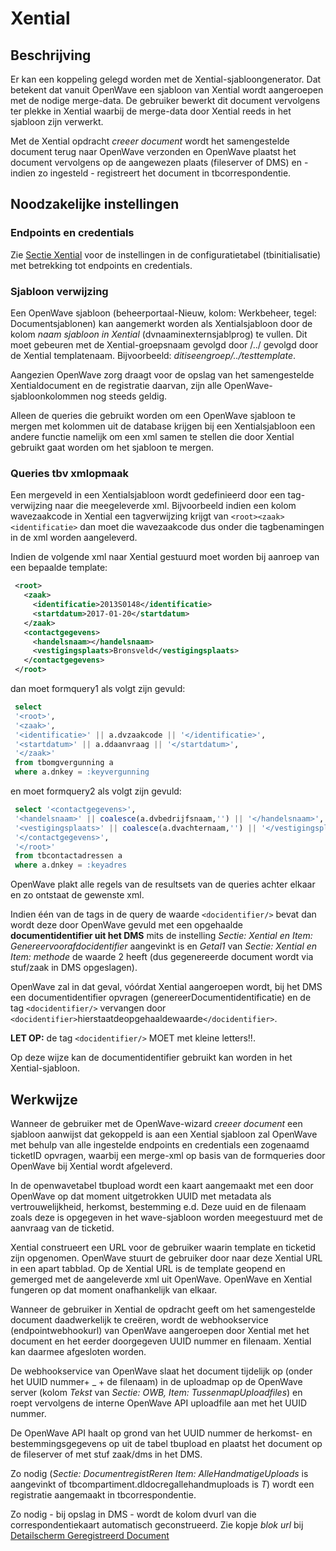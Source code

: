 # Xential

## Beschrijving

Er kan een koppeling gelegd worden met de Xential-sjabloongenerator. Dat betekent dat vanuit OpenWave een sjabloon van Xential wordt aangeroepen met de nodige merge-data. De gebruiker bewerkt dit document vervolgens ter plekke in Xential waarbij de merge-data door Xential reeds in het sjabloon zijn verwerkt.

Met de Xential opdracht _creeer document_ wordt het samengestelde document terug naar OpenWave verzonden en OpenWave plaatst het document vervolgens op de aangewezen plaats (fileserver of DMS) en - indien zo ingesteld - registreert het document in tbcorrespondentie.

## Noodzakelijke instellingen

### Endpoints en credentials

Zie [Sectie Xential](/docs/instellen_inrichten/configuratie/sectie_xential.md) voor de instellingen in de configuratietabel (tbinitialisatie) met betrekking tot endpoints en credentials.

### Sjabloon verwijzing

Een OpenWave sjabloon (beheerportaal-Nieuw, kolom: Werkbeheer, tegel: Documentsjablonen) kan aangemerkt worden als Xentialsjabloon door de kolom _naam sjabloon in Xential_ (dvnaaminexternsjablprog) te vullen. Dit moet gebeuren met de Xential-groepsnaam gevolgd door /../ gevolgd door de Xential templatenaam. Bijvoorbeeld: _ditiseengroep/../testtemplate_.

Aangezien OpenWave zorg draagt voor de opslag van het samengestelde Xentialdocument en de registratie daarvan, zijn alle OpenWave-sjabloonkolommen nog steeds geldig.

Alleen de queries die gebruikt worden om een OpenWave sjabloon te mergen met kolommen uit de database krijgen bij een Xentialsjabloon een andere functie namelijk om een xml samen te stellen die door Xential gebruikt gaat worden om het sjabloon te mergen.

### Queries tbv xmlopmaak

Een mergeveld in een Xentialsjabloon wordt gedefinieerd door een tag-verwijzing naar die meegeleverde xml. Bijvoorbeeld indien een kolom wavezaakcode in Xential een tagverwijzing krijgt van `<root><zaak><identificatie>` dan moet die wavezaakcode dus onder die tagbenamingen in de xml worden aangeleverd.

Indien de volgende xml naar Xential gestuurd moet worden bij aanroep van een bepaalde template:

```xml
 <root>
   <zaak>
     <identificatie>2013S0148</identificatie>
     <startdatum>2017-01-20</startdatum>
   </zaak>
   <contactgegevens>
     <handelsnaam></handelsnaam>
     <vestigingsplaats>Bronsveld</vestigingsplaats>
   </contactgegevens>
 </root>
```

dan moet formquery1 als volgt zijn gevuld:

```sql
 select
 '<root>',
 '<zaak>',
 '<identificatie>' || a.dvzaakcode || '</identificatie>',
 '<startdatum>' || a.ddaanvraag || '</startdatum>',
 '</zaak>'
 from tbomgvergunning a
 where a.dnkey = :keyvergunning
```

en moet formquery2 als volgt zijn gevuld:

```sql
 select '<contactgegevens>',
 '<handelsnaam>' || coalesce(a.dvbedrijfsnaam,'') || '</handelsnaam>',
 '<vestigingsplaats>' || coalesce(a.dvachternaam,'') || '</vestigingsplaats>',
 '</contactgegevens>',
 '</root>'
 from tbcontactadressen a
 where a.dnkey = :keyadres
```

OpenWave plakt alle regels van de resultsets van de queries achter elkaar en zo ontstaat de gewenste xml.

Indien één van de tags in de query de waarde `<docidentifier/>` bevat dan wordt deze door OpenWave gevuld met een opgehaalde **documentidentifier uit het DMS** mits
de instelling _Sectie: Xential en Item: Genereervoorafdocidentifier_ aangevinkt is en _Getal1_ van _Sectie: Xential en Item: methode_ de waarde 2 heeft (dus gegenereerde document wordt via stuf/zaak in DMS opgeslagen).

OpenWave zal in dat geval, vóórdat Xential aangeroepen wordt, bij het DMS een documentidentifier opvragen (genereerDocumentidentificatie) en de tag `<docidentifier/>` vervangen door `<docidentifier>`hierstaatdeopgehaaldewaarde`</docidentifier>`.

**LET OP:** de tag `<docidentifier/>` MOET met kleine letters!!.

Op deze wijze kan de documentidentifier gebruikt kan worden in het Xential-sjabloon.

## Werkwijze

Wanneer de gebruiker met de OpenWave-wizard _creeer document_ een sjabloon aanwijst dat gekoppeld is aan een Xential sjabloon zal OpenWave met behulp van alle ingestelde endpoints en credentials een zogenaamd ticketID opvragen, waarbij een merge-xml op basis van de formqueries door OpenWave bij Xential wordt afgeleverd.

In de openwavetabel tbupload wordt een kaart aangemaakt met een door OpenWave op dat moment uitgetrokken UUID met metadata als vertrouwelijkheid, herkomst, bestemming e.d. Deze uuid en de filenaam zoals deze is opgegeven in het wave-sjabloon worden meegestuurd met de aanvraag van de ticketid.

Xential construeert een URL voor de gebruiker waarin template en ticketid zijn opgenomen. OpenWave stuurt de gebruiker door naar deze Xential URL in een apart tabblad. Op de Xential URL is de template geopend en gemerged met de aangeleverde xml uit OpenWave. OpenWave en Xential fungeren op dat moment onafhankelijk van elkaar.

Wanneer de gebruiker in Xential de opdracht geeft om het samengestelde document daadwerkelijk te creëren, wordt de webhookservice (endpointwebhookurl) van OpenWave aangeroepen door Xential met het document en het eerder doorgegeven UUID nummer en filenaam. Xential kan daarmee afgesloten worden.

De webhookservice van OpenWave slaat het document tijdelijk op (onder het UUID nummer+ \_ + de filenaam) in de uploadmap op de OpenWave server (kolom _Tekst_ van _Sectie: OWB, Item: TussenmapUploadfiles_) en roept vervolgens de interne OpenWave API uploadfile aan met het UUID nummer.

De OpenWave API haalt op grond van het UUID nummer de herkomst- en bestemmingsgegevens op uit de tabel tbupload en plaatst het document op de fileserver of met stuf zaak/dms in het DMS.

Zo nodig (_Sectie: DocumentregistReren Item: AlleHandmatigeUploads_ is aangevinkt of tbcompartiment.dldocregallehandmuploads is _T_) wordt een registratie aangemaakt in tbcorrespondentie.

Zo nodig - bij opslag in DMS - wordt de kolom dvurl van die correspondentiekaart automatisch geconstrueerd. Zie kopje _blok url_ bij [Detailscherm Geregistreerd Document](/docs/probleemoplossing/module_overstijgende_schermen/geregistreerde_documenten/detailscherm_geregistreerd_document.md)
